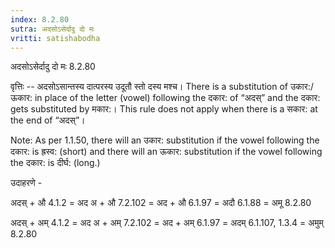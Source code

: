 ```yaml
---
index: 8.2.80
sutra: अदसोऽसेर्दादु दो मः
vritti: satishabodha
---
```



 अदसोऽसेर्दादु दो मः 8.2.80 


वृत्तिः -- अदसोऽसान्तस्य दात्परस्य उदूतौ स्तो दस्य मश्च। There is a substitution of उकार:/ऊकार: in place of the letter (vowel) following the दकार: of “अदस्” and the दकार: gets substituted by मकार:। This rule does not apply when there is a सकार: at the end of “अदस्”। 


Note: As per 1.1.50, there will an उकार: substitution if the vowel following the दकार: is ह्रस्व: (short) and there will an ऊकार: substitution if the vowel following the दकार: is दीर्घ: (long.) 


उदाहरणे - 


अदस् + औ 4.1.2 = अद अ + औ 7.2.102 = अद + औ 6.1.97 = अदौ 6.1.88 = अमू 8.2.80 


अदस् + अम् 4.1.2 = अद अ + अम् 7.2.102 = अद + अम् 6.1.97 = अदम् 6.1.107, 1.3.4 = अमुम् 8.2.80 


